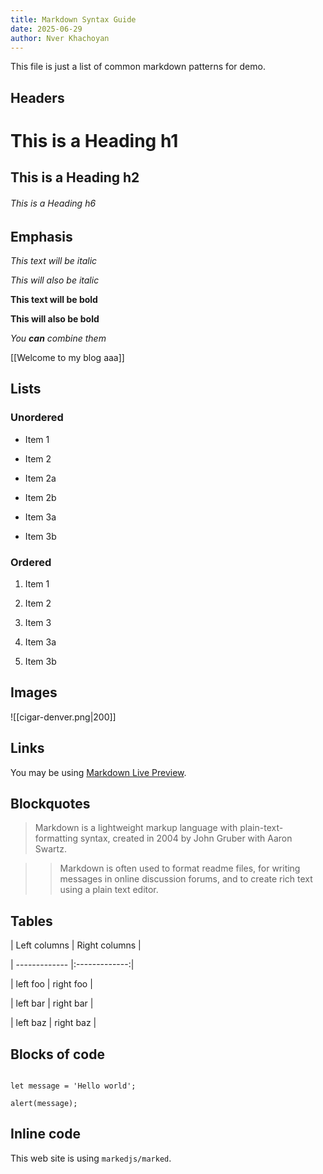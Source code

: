 ```yaml
---
title: Markdown Syntax Guide
date: 2025-06-29
author: Nver Khachoyan
---
```

This file is just a list of common markdown patterns for demo.
## Headers

# This is a Heading h1

## This is a Heading h2

###### This is a Heading h6

## Emphasis

_This text will be italic_

_This will also be italic_

**This text will be bold**

**This will also be bold**

_You **can** combine them_

[[Welcome to my blog aaa]]

## Lists

### Unordered

- Item 1

- Item 2

- Item 2a

- Item 2b

- Item 3a

- Item 3b

### Ordered

1. Item 1

2. Item 2

3. Item 3

4. Item 3a

5. Item 3b

## Images

![[cigar-denver.png|200]]

## Links

You may be using [Markdown Live Preview](https://markdownlivepreview.com/).

## Blockquotes

> Markdown is a lightweight markup language with plain-text-formatting syntax, created in 2004 by John Gruber with Aaron Swartz.

>

> > Markdown is often used to format readme files, for writing messages in online discussion forums, and to create rich text using a plain text editor.

## Tables

| Left columns | Right columns |

| ------------- |:-------------:|

| left foo | right foo |

| left bar | right bar |

| left baz | right baz |

## Blocks of code

```

let message = 'Hello world';

alert(message);

```

## Inline code

This web site is using `markedjs/marked`.
